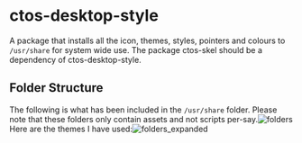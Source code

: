 # ctos-desktop-style
A package that installs all the icon, themes, styles, pointers and colours to `/usr/share` for system wide use. The package ctos-skel should be a dependency of ctos-desktop-style.

## Folder Structure

The following is what has been included in the `/usr/share` folder. Please note that these folders only contain assets and not scripts per-say.![folders](https://github.com/Coopertronic/ctos-desktop-style/assets/17339716/be2f50c8-de1c-449d-bb9c-0829ff98afca)
Here are the themes I have used:![folders_expanded](https://github.com/Coopertronic/ctos-desktop-style/assets/17339716/dcf8e8ea-a10b-4096-8c90-9be62e2d2e2c)
